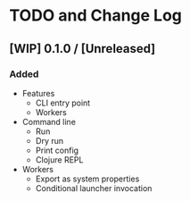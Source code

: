 # TODO and Change Log

## [WIP] 0.1.0 / [Unreleased]

### Added

- Features
  - CLI entry point
  - Workers
- Command line
  - Run
  - Dry run
  - Print config
  - Clojure REPL
- Workers
  - Export as system properties
  - Conditional launcher invocation
